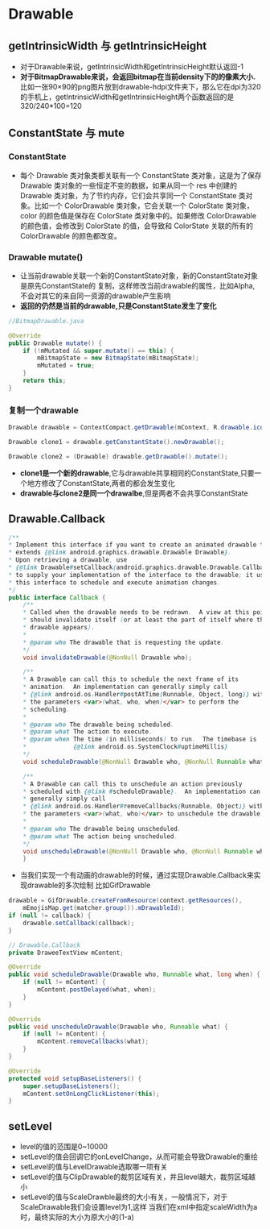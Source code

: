 # Drawable

## getIntrinsicWidth 与 getIntrinsicHeight

- 对于Drawable来说，getIntrinsicWidth和getIntrinsicHeight默认返回-1
- **对于BitmapDrawable来说，会返回bitmap在当前density下的的像素大小.**
 比如一张90×90的png图片放到drawable-hdpi文件夹下，那么它在dpi为320的手机上，getIntrinsicWidth和getIntrinsicHeight两个函数返回的是320/240*100=120

## ConstantState 与 mute

### ConstantState

- 每个 Drawable 类对象类都关联有一个 ConstantState 类对象，这是为了保存 Drawable 类对象的一些恒定不变的数据，如果从同一个 res 中创建的 Drawable 类对象，为了节约内存，它们会共享同一个 ConstantState 类对象。比如一个 ColorDrawable 类对象，它会关联一个 ColorState 类对象，color 的颜色值是保存在 ColorState 类对象中的。如果修改 ColorDrawable 的颜色值，会修改到 ColorState 的值，会导致和 ColorState 关联的所有的 ColorDrawable 的颜色都改变。

### Drawable mutate()

- 让当前drawable关联一个新的ConstantState对象，新的ConstantState对象是原先ConstantState的
 复制，这样修改当前drawable的属性，比如Alpha,不会对其它的来自同一资源的drawable产生影响
- **返回的仍然是当前的drawable,只是ConstantState发生了变化**

```java
//BitmapDrawable.java

@Override
public Drawable mutate() {
    if (!mMutated && super.mutate() == this) {
        mBitmapState = new BitmapState(mBitmapState);
        mMutated = true;
    }
    return this;
}
```

### 复制一个drawable

```java
Drawable drawable = ContextCompact.getDrawable(mContext, R.drawable.icon);

Drawable clone1 = drawable.getConstantState().newDrawable();

Drawable clone2 = (Drawable) drawable.getDrawable().mutate();
```

- **clone1是一个新的drawable**,它与drawable共享相同的ConstantState,只要一个地方修改了ConstantState,两者的都会发生变化
- **drawable与clone2是同一个drawalbe**,但是两者不会共享ConstantState


## Drawable.Callback

```java
/**
* Implement this interface if you want to create an animated drawable that
* extends {@link android.graphics.drawable.Drawable Drawable}.
* Upon retrieving a drawable, use
* {@link Drawable#setCallback(android.graphics.drawable.Drawable.Callback)}
* to supply your implementation of the interface to the drawable; it uses
* this interface to schedule and execute animation changes.
*/
public interface Callback {
    /**
    * Called when the drawable needs to be redrawn.  A view at this point
    * should invalidate itself (or at least the part of itself where the
    * drawable appears).
    *
    * @param who The drawable that is requesting the update.
    */
    void invalidateDrawable(@NonNull Drawable who);

    /**
    * A Drawable can call this to schedule the next frame of its
    * animation.  An implementation can generally simply call
    * {@link android.os.Handler#postAtTime(Runnable, Object, long)} with
    * the parameters <var>(what, who, when)</var> to perform the
    * scheduling.
    *
    * @param who The drawable being scheduled.
    * @param what The action to execute.
    * @param when The time (in milliseconds) to run.  The timebase is
    *             {@link android.os.SystemClock#uptimeMillis}
    */
    void scheduleDrawable(@NonNull Drawable who, @NonNull Runnable what, long when);

    /**
    * A Drawable can call this to unschedule an action previously
    * scheduled with {@link #scheduleDrawable}.  An implementation can
    * generally simply call
    * {@link android.os.Handler#removeCallbacks(Runnable, Object)} with
    * the parameters <var>(what, who)</var> to unschedule the drawable.
    *
    * @param who The drawable being unscheduled.
    * @param what The action being unscheduled.
    */
    void unscheduleDrawable(@NonNull Drawable who, @NonNull Runnable what);
    }
```

- 当我们实现一个有动画的drawable的时候，通过实现Drawable.Callback来实现drawable的多次绘制
 比如GifDrawable

```java
drawable = GifDrawable.createFromResource(context.getResources(),
    mEmojisMap.get(matcher.group()).mDrawableId);
if (null != callback) {
    drawable.setCallback(callback);
}

// Drawable.Callback
private DraweeTextView mContent;

@Override
public void scheduleDrawable(Drawable who, Runnable what, long when) {
    if (null != mContent) {
        mContent.postDelayed(what, when);
    }
}

@Override
public void unscheduleDrawable(Drawable who, Runnable what) {
    if (null != mContent) {
        mContent.removeCallbacks(what);
    }
}

@Override
protected void setupBaseListeners() {
    super.setupBaseListeners();
    mContent.setOnLongClickListener(this);
}
```

## setLevel

- level的值的范围是0~10000
- setLevel的值会回调它的onLevelChange，从而可能会导致Drawable的重绘
- setLevel的值与LevelDrawable选取哪一项有关
- setLevel的值与ClipDrawable的裁剪区域有关，并且level越大，裁剪区域越小
- setLevel的值与ScaleDrawble最终的大小有关，一般情况下，对于ScaleDrawable我们会设置level为1,这样
 当我们在xml中指定scaleWidth为a时，最终实际的大小为原大小的(1-a)
